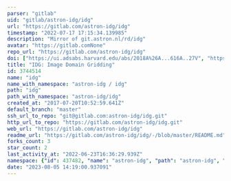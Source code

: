 ```yaml
---
parser: "gitlab"
uid: "gitlab/astron-idg/idg"
url: "https://gitlab.com/astron-idg/idg"
timestamp: "2022-07-17 17:15:34.139985"
description: "Mirror of git.astron.nl/rd/idg"
avatar: "https://gitlab.comNone"
repo_url: "https://gitlab.com/astron-idg/idg"
doi: ["https://ui.adsabs.harvard.edu/abs/2018A%26A...616A..27V", "https://ui.adsabs.harvard.edu/abs/2019ascl.soft11011V/abstract"]
title: "IDG: Image Domain Gridding"
id: 3744514
name: "idg"
name_with_namespace: "astron-idg / idg"
path: "idg"
path_with_namespace: "astron-idg/idg"
created_at: "2017-07-20T10:52:59.641Z"
default_branch: "master"
ssh_url_to_repo: "git@gitlab.com:astron-idg/idg.git"
http_url_to_repo: "https://gitlab.com/astron-idg/idg.git"
web_url: "https://gitlab.com/astron-idg/idg"
readme_url: "https://gitlab.com/astron-idg/idg/-/blob/master/README.md"
forks_count: 3
star_count: 2
last_activity_at: "2022-06-23T16:36:29.939Z"
namespace: {"id": 437482, "name": "astron-idg", "path": "astron-idg", "kind": "group", "full_path": "astron-idg", "parent_id": null, "avatar_url": null, "web_url": "https://gitlab.com/groups/astron-idg"}
date: "2023-08-05 14:19:00.937091"
---
```


